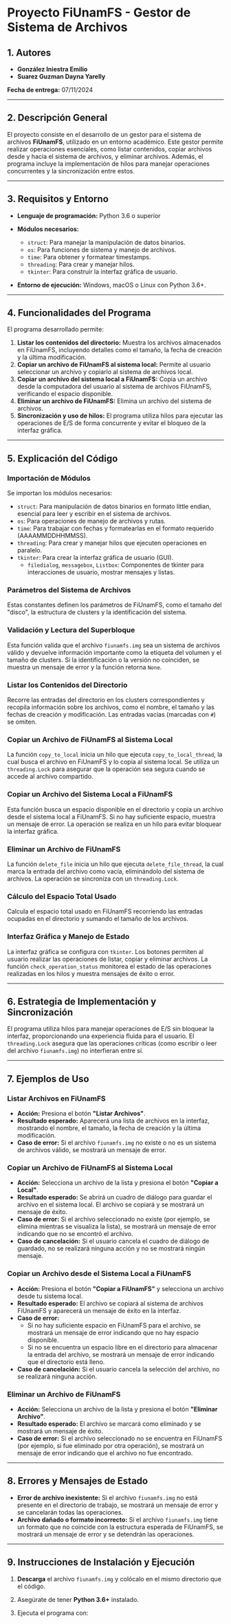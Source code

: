 # Proyecto FiUnamFS - Gestor de Sistema de Archivos

## 1. Autores

-   **González Iniestra Emilio**
-   **Suarez Guzman Dayna Yarelly**

**Fecha de entrega:** 07/11/2024

----------

## 2. Descripción General

El proyecto consiste en el desarrollo de un gestor para el sistema de archivos **FiUnamFS**, utilizado en un entorno académico. Este gestor permite realizar operaciones esenciales, como listar contenidos, copiar archivos desde y hacia el sistema de archivos, y eliminar archivos. Además, el programa incluye la implementación de hilos para manejar operaciones concurrentes y la sincronización entre estos.

----------

## 3. Requisitos y Entorno

-   **Lenguaje de programación:** Python 3.6 o superior
    
-   **Módulos necesarios:**
    
    -   `struct`: Para manejar la manipulación de datos binarios.
    -   `os`: Para funciones de sistema y manejo de archivos.
    -   `time`: Para obtener y formatear timestamps.
    -   `threading`: Para crear y manejar hilos.
    -   `tkinter`: Para construir la interfaz gráfica de usuario.
-   **Entorno de ejecución:** Windows, macOS o Linux con Python 3.6+.
    

----------

## 4. Funcionalidades del Programa

El programa desarrollado permite:

1.  **Listar los contenidos del directorio:** Muestra los archivos almacenados en FiUnamFS, incluyendo detalles como el tamaño, la fecha de creación y la última modificación.
2.  **Copiar un archivo de FiUnamFS al sistema local:** Permite al usuario seleccionar un archivo y copiarlo al sistema de archivos local.
3.  **Copiar un archivo del sistema local a FiUnamFS:** Copia un archivo desde la computadora del usuario al sistema de archivos FiUnamFS, verificando el espacio disponible.
4.  **Eliminar un archivo de FiUnamFS:** Elimina un archivo del sistema de archivos.
5.  **Sincronización y uso de hilos:** El programa utiliza hilos para ejecutar las operaciones de E/S de forma concurrente y evitar el bloqueo de la interfaz gráfica.

----------

## 5. Explicación del Código

### Importación de Módulos

Se importan los módulos necesarios:

-   `struct`: Para manipulación de datos binarios en formato little endian, esencial para leer y escribir en el sistema de archivos.
-   `os`: Para operaciones de manejo de archivos y rutas.
-   `time`: Para trabajar con fechas y formatearlas en el formato requerido (AAAAMMDDHHMMSS).
-   `threading`: Para crear y manejar hilos que ejecuten operaciones en paralelo.
-   `tkinter`: Para crear la interfaz gráfica de usuario (GUI).
    -   `filedialog`, `messagebox`, `Listbox`: Componentes de tkinter para interacciones de usuario, mostrar mensajes y listas.

### Parámetros del Sistema de Archivos

Estas constantes definen los parámetros de FiUnamFS, como el tamaño del "disco", la estructura de clusters y la identificación del sistema.

### Validación y Lectura del Superbloque

Esta función valida que el archivo `fiunamfs.img` sea un sistema de archivos válido y devuelve información importante como la etiqueta del volumen y el tamaño de clusters. Si la identificación o la versión no coinciden, se muestra un mensaje de error y la función retorna `None`.

### Listar los Contenidos del Directorio

Recorre las entradas del directorio en los clusters correspondientes y recopila información sobre los archivos, como el nombre, el tamaño y las fechas de creación y modificación. Las entradas vacías (marcadas con `#`) se omiten.

### Copiar un Archivo de FiUnamFS al Sistema Local

La función `copy_to_local` inicia un hilo que ejecuta `copy_to_local_thread`, la cual busca el archivo en FiUnamFS y lo copia al sistema local. Se utiliza un `threading.Lock` para asegurar que la operación sea segura cuando se accede al archivo compartido.

### Copiar un Archivo del Sistema Local a FiUnamFS

Esta función busca un espacio disponible en el directorio y copia un archivo desde el sistema local a FiUnamFS. Si no hay suficiente espacio, muestra un mensaje de error. La operación se realiza en un hilo para evitar bloquear la interfaz gráfica.

### Eliminar un Archivo de FiUnamFS

La función `delete_file` inicia un hilo que ejecuta `delete_file_thread`, la cual marca la entrada del archivo como vacía, eliminándolo del sistema de archivos. La operación se sincroniza con un `threading.Lock`.

### Cálculo del Espacio Total Usado

Calcula el espacio total usado en FiUnamFS recorriendo las entradas ocupadas en el directorio y sumando el tamaño de los archivos.

### Interfaz Gráfica y Manejo de Estado

La interfaz gráfica se configura con `tkinter`. Los botones permiten al usuario realizar las operaciones de listar, copiar y eliminar archivos. La función `check_operation_status` monitorea el estado de las operaciones realizadas en los hilos y muestra mensajes de éxito o error.

----------

## 6. Estrategia de Implementación y Sincronización

El programa utiliza hilos para manejar operaciones de E/S sin bloquear la interfaz, proporcionando una experiencia fluida para el usuario. El `threading.Lock` asegura que las operaciones críticas (como escribir o leer del archivo `fiunamfs.img`) no interfieran entre sí.

----------

## 7. Ejemplos de Uso

### Listar Archivos en FiUnamFS

-   **Acción:** Presiona el botón **"Listar Archivos"**.
-   **Resultado esperado:** Aparecerá una lista de archivos en la interfaz, mostrando el nombre, el tamaño, la fecha de creación y la última modificación.
-   **Caso de error:** Si el archivo `fiunamfs.img` no existe o no es un sistema de archivos válido, se mostrará un mensaje de error.

### Copiar un Archivo de FiUnamFS al Sistema Local

-   **Acción:** Selecciona un archivo de la lista y presiona el botón **"Copiar a Local"**.
-   **Resultado esperado:** Se abrirá un cuadro de diálogo para guardar el archivo en el sistema local. El archivo se copiará y se mostrará un mensaje de éxito.
-   **Caso de error:** Si el archivo seleccionado no existe (por ejemplo, se elimina mientras se visualiza la lista), se mostrará un mensaje de error indicando que no se encontró el archivo.
-   **Caso de cancelación:** Si el usuario cancela el cuadro de diálogo de guardado, no se realizará ninguna acción y no se mostrará ningún mensaje.

### Copiar un Archivo desde el Sistema Local a FiUnamFS

-   **Acción:** Presiona el botón **"Copiar a FiUnamFS"** y selecciona un archivo desde tu sistema local.
-   **Resultado esperado:** El archivo se copiará al sistema de archivos FiUnamFS y aparecerá un mensaje de éxito en la interfaz.
-   **Caso de error:**
    -   Si no hay suficiente espacio en FiUnamFS para el archivo, se mostrará un mensaje de error indicando que no hay espacio disponible.
    -   Si no se encuentra un espacio libre en el directorio para almacenar la entrada del archivo, se mostrará un mensaje de error indicando que el directorio está lleno.
-   **Caso de cancelación:** Si el usuario cancela la selección del archivo, no se realizará ninguna acción.

### Eliminar un Archivo de FiUnamFS

-   **Acción:** Selecciona un archivo de la lista y presiona el botón **"Eliminar Archivo"**.
-   **Resultado esperado:** El archivo se marcará como eliminado y se mostrará un mensaje de éxito.
-   **Caso de error:** Si el archivo seleccionado no se encuentra en FiUnamFS (por ejemplo, si fue eliminado por otra operación), se mostrará un mensaje de error indicando que el archivo no fue encontrado.

----------

## 8. Errores y Mensajes de Estado

-   **Error de archivo inexistente:** Si el archivo `fiunamfs.img` no está presente en el directorio de trabajo, se mostrará un mensaje de error y se cancelarán todas las operaciones.
-   **Archivo dañado o formato incorrecto:** Si el archivo `fiunamfs.img` tiene un formato que no coincide con la estructura esperada de FiUnamFS, se mostrará un mensaje de error y se detendrán las operaciones.

----------

## 9. Instrucciones de Instalación y Ejecución

1.  **Descarga** el archivo `fiunamfs.img` y colócalo en el mismo directorio que el código.
    
2.  Asegúrate de tener **Python 3.6+** instalado.
    
3.  Ejecuta el programa con: